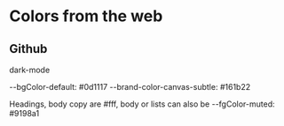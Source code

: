 # Colors from the web

## Github

dark-mode

--bgColor-default: #0d1117
--brand-color-canvas-subtle: #161b22

Headings, body copy are #fff, body or lists can also be --fgColor-muted: #9198a1

